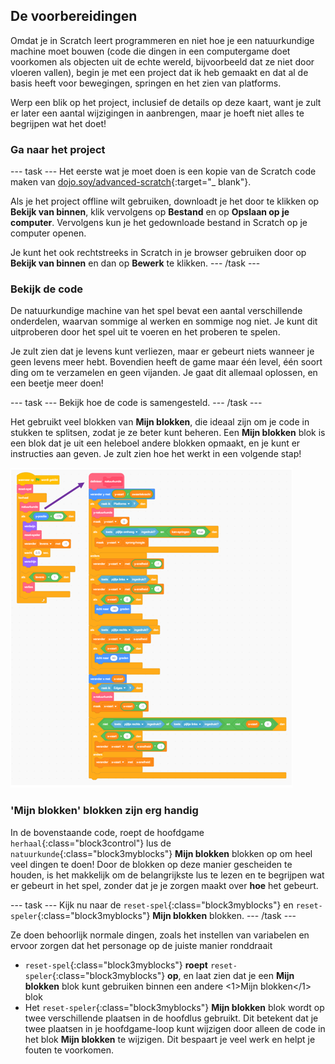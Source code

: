 ## De voorbereidingen

Omdat je in Scratch leert programmeren en niet hoe je een natuurkundige machine moet bouwen (code die dingen in een computergame doet voorkomen als objecten uit de echte wereld, bijvoorbeeld dat ze niet door vloeren vallen), begin je met een project dat ik heb gemaakt en dat al de basis heeft voor bewegingen, springen en het zien van platforms.

Werp een blik op het project, inclusief de details op deze kaart, want je zult er later een aantal wijzigingen in aanbrengen, maar je hoeft niet alles te begrijpen wat het doet!

### Ga naar het project

--- task --- Het eerste wat je moet doen is een kopie van de Scratch code maken van [dojo.soy/advanced-scratch](http://dojo.soy/advanced-scratch){:target="_ blank"}.

Als je het project offline wilt gebruiken, downloadt je het door te klikken op **Bekijk van binnen**, klik vervolgens op **Bestand** en op **Opslaan op je computer**. Vervolgens kun je het gedownloade bestand in Scratch op je computer openen.

Je kunt het ook rechtstreeks in Scratch in je browser gebruiken door op **Bekijk van binnen** en dan op **Bewerk** te klikken. --- /task ---

### Bekijk de code

De natuurkundige machine van het spel bevat een aantal verschillende onderdelen, waarvan sommige al werken en sommige nog niet. Je kunt dit uitproberen door het spel uit te voeren en het proberen te spelen.

Je zult zien dat je levens kunt verliezen, maar er gebeurt niets wanneer je geen levens meer hebt. Bovendien heeft de game maar één level, één soort ding om te verzamelen en geen vijanden. Je gaat dit allemaal oplossen, en een beetje meer doen!

--- task --- Bekijk hoe de code is samengesteld. --- /task ---

Het gebruikt veel blokken van **Mijn blokken**, die ideaal zijn om je code in stukken te splitsen, zodat je ze beter kunt beheren. Een **Mijn blokken** blok is een blok dat je uit een heleboel andere blokken opmaakt, en je kunt er instructies aan geven. Je zult zien hoe het werkt in een volgende stap!

![](images/setup2and3.png)

### 'Mijn blokken' blokken zijn erg handig

In de bovenstaande code, roept de hoofdgame `herhaal`{:class="block3control"} lus de `natuurkunde`{:class="block3myblocks"} **Mijn blokken** blokken op om heel veel dingen te doen! Door de blokken op deze manier gescheiden te houden, is het makkelijk om de belangrijkste lus te lezen en te begrijpen wat er gebeurt in het spel, zonder dat je je zorgen maakt over **hoe** het gebeurt.

--- task --- Kijk nu naar de `reset-spel`{:class="block3myblocks"} en `reset-speler`{:class="block3myblocks"} **Mijn blokken** blokken. --- /task ---

Ze doen behoorlijk normale dingen, zoals het instellen van variabelen en ervoor zorgen dat het personage op de juiste manier ronddraait

- `reset-spel`{:class="block3myblocks"} **roept** `reset-speler`{:class="block3myblocks"} **op**, en laat zien dat je een **Mijn blokken** blok kunt gebruiken binnen een andere <1>Mijn blokken</1> blok
- Het `reset-speler`{:class="block3myblocks"} **Mijn blokken** blok wordt op twee verschillende plaatsen in de hoofdlus gebruikt. Dit betekent dat je twee plaatsen in je hoofdgame-loop kunt wijzigen door alleen de code in het blok **Mijn blokken** te wijzigen. Dit bespaart je veel werk en helpt je fouten te voorkomen.